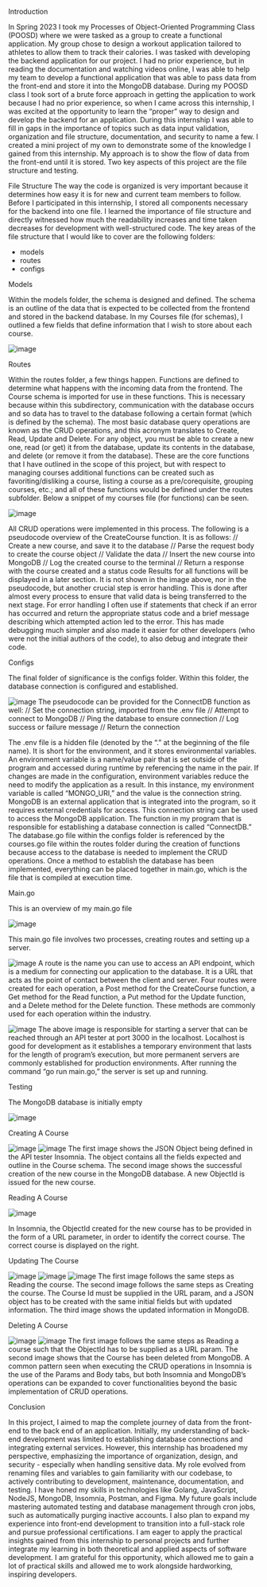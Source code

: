 Introduction

  In Spring 2023 I took my Processes of Object-Oriented Programming Class (POOSD) where we were tasked as a group to create a functional application. My group chose to design a workout application tailored to athletes to allow them to track their calories. I was tasked with developing the backend application for our project. I had no prior experience, but in reading the documentation and watching videos online, I was able to help my team to develop a functional application that was able to pass data from the front-end and store it into the MongoDB database.
  During my POOSD class I took sort of a brute force approach in getting the application to work because I had no prior experience, so when I came across this internship, I was excited at the opportunity to learn the “proper” way to design and develop the backend for an application. During this internship I was able to fill in gaps in the importance of topics such as data input validation, organization and file structure, documentation, and security to name a few. I created a mini project of my own to demonstrate some of the knowledge I gained from this internship. My approach is to show the flow of data from the front-end until it is stored. Two key aspects of this project are the file structure and testing.


File Structure
	The way the code is organized is very important because it determines how easy it is for new and current team members to follow. Before I participated in this internship, I stored all components necessary for the backend into one file. I learned the importance of file structure and directly witnessed how much the readability increases and time taken decreases for development with well-structured code. The key areas of the file structure that I would like to cover are the following folders:
-	models
-	routes
-	configs


Models

  Within the models folder, the schema is designed and defined. The schema is an outline of the data that is expected to be collected from the frontend and stored in the backend database. In my Courses file (for schemas), I outlined a few fields that define information that I wish to store about each course.

![image](https://github.com/user-attachments/assets/e2d43bb7-6757-41db-8ef4-a052e6a6aa7e)

Routes

  Within the routes folder, a few things happen. Functions are defined to determine what happens with the incoming data from the frontend. The Course schema is imported for use in these functions. This is necessary because within this subdirectory, communication with the database occurs and so data has to travel to the database following a certain format (which is defined by the schema).
  The most basic database query operations are known as the CRUD operations, and this acronym translates to Create, Read, Update and Delete. For any object, you must be able to create a new one, read (or get) it from the database, update its contents in the database, and delete (or remove it from the database). These are the core functions that I have outlined in the scope of this project, but with respect to managing courses additional functions can be created such as favoriting/disliking a course, listing a course as a pre/corequisite, grouping courses, etc.; and all of these functions would be defined under the routes subfolder. Below a snippet of my courses file (for functions) can be seen.

![image](https://github.com/user-attachments/assets/f53ae207-487a-475b-b9e2-ad6ed9cf3967)

All CRUD operations were implemented in this process. The following is a pseudocode overview of the CreateCourse function. It is as follows:
// Create a new course, and save it to the database
// Parse the request body to create the course object
// Validate the data
// Insert the new course into MongoDB
// Log the created course to the terminal
// Return a response with the course created and a status code
Results for all functions will be displayed in a later section. It is not shown in the image above, nor in the pseudocode, but another crucial step is error handling. This is done after almost every process to ensure that valid data is being transferred to the next stage. For error handling I often use if statements that check if an error has occurred and return the appropriate status code and a brief message describing which attempted action led to the error. This has made debugging much simpler and also made it easier for other developers (who were not the initial authors of the code), to also debug and integrate their code.

Configs

  The final folder of significance is the configs folder. Within this folder, the database connection is configured and established.

![image](https://github.com/user-attachments/assets/9c95a8ed-9abd-49f6-89b2-f833328f768c)
The pseudocode can be provided for the ConnectDB function as well:
// Set the connection string, imported from the .env file
// Attempt to connect to MongoDB
// Ping the database to ensure connection
// Log success or failure message
// Return the connection

  The .env file is a hidden file (denoted by the “.” at the beginning of the file name). It is short for the environment, and it stores environmental variables. An environment variable is a name/value pair that is set outside of the program and accessed during runtime by referencing the name in the pair. If changes are made in the configuration, environment variables reduce the need to modify the application as a result. In this instance, my environment variable is called “MONGO_URI,” and the value is the connection string. MongoDB is an external application that is integrated into the program, so it requires external credentials for access. This connection string can be used to access the MongoDB application.
  The function in my program that is responsible for establishing a database connection is called “ConnectDB.” The database.go file within the configs folder is referenced by the courses.go file within the routes folder during the creation of functions because access to the database is needed to implement the CRUD operations. Once a method to establish the database has been implemented, everything can be placed together in main.go, which is the file that is compiled at execution time.



Main.go

  This is an overview of my main.go file

![image](https://github.com/user-attachments/assets/74aff9c4-fed9-47ff-b660-2416eda80ba9)

  This main.go file involves two processes, creating routes and setting up a server.

![image](https://github.com/user-attachments/assets/7ece7b1d-fb6a-4d2d-abf3-b08779b0db1d)
  A route is the name you can use to access an API endpoint, which is a medium for connecting our application to the database. It is a URL that acts as the point of contact between the client and server. Four routes were created for each operation, a Post method for the CreateCourse function, a Get method for the Read function, a Put method for the Update function, and a Delete method for the Delete function. These methods are commonly used for each operation within the industry.

![image](https://github.com/user-attachments/assets/b644585d-8ea0-44cd-a3d6-e49441a290d8)
  The above image is responsible for starting a server that can be reached through an API tester at port 3000 in the localhost. Localhost is good for development as it establishes a temporary environment that lasts for the length of program’s execution, but more permanent servers are commonly established for production environments. After running the command “go run main.go,” the server is set up and running. 



Testing

  The MongoDB database is initially empty

![image](https://github.com/user-attachments/assets/9b6242b0-d1aa-45eb-a2c8-e1a98c981f55)

Creating A Course

![image](https://github.com/user-attachments/assets/f477c3d8-3f1e-48ac-8db0-ad3e158ce383)
![image](https://github.com/user-attachments/assets/7a531c1c-6dd6-48c5-bbc6-699235dd0d67)
  The first image shows the JSON Object being defined in the API tester Insomnia. The object contains all the fields expected and outline in the Course schema. The second image shows the successful creation of the new course in the MongoDB database. A new ObjectId is issued for the new course.

Reading A Course

![image](https://github.com/user-attachments/assets/4a8bcff2-0de8-458a-9881-ff914916f6d5)
 
  In Insomnia, the ObjectId created for the new course has to be provided in the form of a URL parameter, in order to identify the correct course. The correct course is displayed on the right.

Updating The Course

![image](https://github.com/user-attachments/assets/f05e5350-95d6-4473-99c2-aa00e9dcbe27)
![image](https://github.com/user-attachments/assets/bacaebf9-7fd9-4d65-9a27-b1138e17a70a)
![image](https://github.com/user-attachments/assets/71c391cc-dd04-4667-8a33-c32b67097e8c)
  The first image follows the same steps as Reading the course. The second image follows the same steps as Creating the course. The Course Id must be supplied in the URL param, and a JSON object has to be created with the same initial fields but with updated information. The third image shows the updated information in MongoDB.

Deleting A Course

![image](https://github.com/user-attachments/assets/5b570374-dad4-4230-adc3-fecb0977b83a)
![image](https://github.com/user-attachments/assets/679f570b-5ea4-4d62-a050-e4385ba62091) 
  The first image follows the same steps as Reading a course such that the ObjectId has to be supplied as a URL param. The second image shows that the Course has been deleted from MongoDB.
  A common pattern seen when executing the CRUD operations in Insomnia is the use of the Params and Body tabs, but both Insomnia and MongoDB’s operations can be expanded to cover functionalities beyond the basic implementation of CRUD operations. 



Conclusion

  In this project, I aimed to map the complete journey of data from the front-end to the back end of an application. Initially, my understanding of back-end development was limited to establishing database connections and integrating external services. However, this internship has broadened my perspective, emphasizing the importance of organization, design, and security - especially when handling sensitive data. My role evolved from renaming files and variables to gain familiarity with our codebase, to actively contributing to development, maintenance, documentation, and testing. I have honed my skills in technologies like Golang, JavaScript, NodeJS, MongoDB, Insomnia, Postman, and Figma.
  My future goals include mastering automated testing and database management through cron jobs, such as automatically purging inactive accounts. I also plan to expand my experience into front-end development to transition into a full-stack role and pursue professional certifications. I am eager to apply the practical insights gained from this internship to personal projects and further integrate my learning in both theoretical and applied aspects of software development. I am grateful for this opportunity, which allowed me to gain a lot of practical skills and allowed me to work alongside hardworking, inspiring developers.
